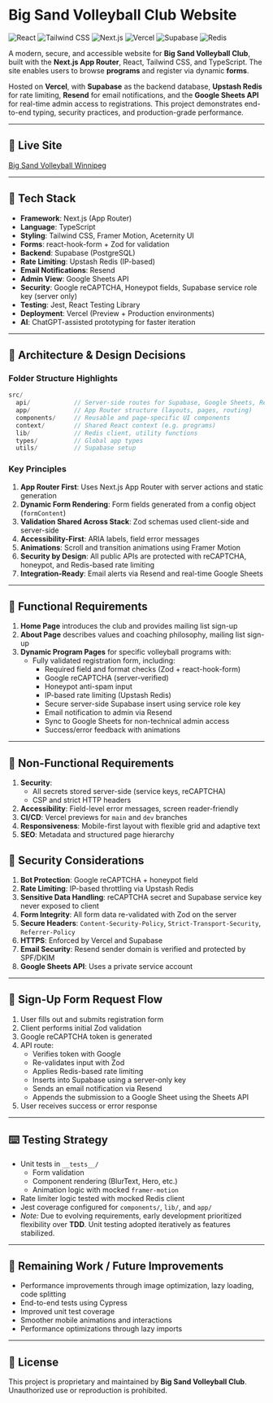 # Big Sand Volleyball Club Website

![React](https://img.shields.io/badge/React-20232A?style=flat&logo=react&logoColor=61DAFB)
![Tailwind CSS](https://img.shields.io/badge/Tailwind_CSS-38B2AC?style=flat&logo=tailwind-css&logoColor=white)
![Next.js](https://img.shields.io/badge/Next.js-000000?style=flat&logo=next.js&logoColor=white)
![Vercel](https://img.shields.io/badge/Vercel-000000?style=flat&logo=vercel&logoColor=white)
![Supabase](https://img.shields.io/badge/Supabase-3ECF8E?style=flat&logo=supabase&logoColor=white)
![Redis](https://img.shields.io/badge/Redis-DC382D?style=flat&logo=redis&logoColor=white)


A modern, secure, and accessible website for **Big Sand Volleyball Club**, built with the **Next.js App Router**, React, Tailwind CSS, and TypeScript. The site enables users to browse **programs** and register via dynamic **forms**.

Hosted on **Vercel**, with **Supabase** as the backend database, **Upstash Redis** for rate limiting, **Resend** for email notifications, and the **Google Sheets API** for real-time admin access to registrations. This project demonstrates end-to-end typing, security practices, and production-grade performance.

---

## 🏐 Live Site

[Big Sand Volleyball Winnipeg](https://bigsandvolleyballwinnipeg.com)

---

## 📕 Tech Stack

- **Framework**: Next.js (App Router)
- **Language**: TypeScript
- **Styling**: Tailwind CSS, Framer Motion, Aceternity UI
- **Forms**: react-hook-form + Zod for validation
- **Backend**: Supabase (PostgreSQL)
- **Rate Limiting**: Upstash Redis (IP-based)
- **Email Notifications**: Resend
- **Admin View**: Google Sheets API
- **Security**: Google reCAPTCHA, Honeypot fields, Supabase service role key (server only)
- **Testing**: Jest, React Testing Library
- **Deployment**: Vercel (Preview + Production environments)
- **AI**: ChatGPT-assisted prototyping for faster iteration

---

## 📐 Architecture & Design Decisions

### Folder Structure Highlights

```ts
src/
  api/            // Server-side routes for Supabase, Google Sheets, Resend, reCAPTCHA
  app/            // App Router structure (layouts, pages, routing)
  components/     // Reusable and page-specific UI components
  context/        // Shared React context (e.g. programs)
  lib/            // Redis client, utility functions
  types/          // Global app types
  utils/          // Supabase setup
```

### Key Principles

1. **App Router First**: Uses Next.js App Router with server actions and static generation
2. **Dynamic Form Rendering**: Form fields generated from a config object (`formContent`)
3. **Validation Shared Across Stack**: Zod schemas used client-side and server-side
4. **Accessibility-First**: ARIA labels, field error messages
5. **Animations**: Scroll and transition animations using Framer Motion
6. **Security by Design**: All public APIs are protected with reCAPTCHA, honeypot, and Redis-based rate limiting
7. **Integration-Ready**: Email alerts via Resend and real-time Google Sheets

---

## 📌 Functional Requirements

1. **Home Page** introduces the club and provides mailing list sign-up
2. **About Page** describes values and coaching philosophy, mailing list sign-up
3. **Dynamic Program Pages** for specific volleyball programs with:
   - Fully validated registration form, including:
     - Required field and format checks (Zod + react-hook-form)
     - Google reCAPTCHA (server-verified)
     - Honeypot anti-spam input
     - IP-based rate limiting (Upstash Redis)
     - Secure server-side Supabase insert using service role key
     - Email notification to admin via Resend
     - Sync to Google Sheets for non-technical admin access
     - Success/error feedback with animations

---

## 📏 Non-Functional Requirements

1. **Security**:
   - All secrets stored server-side (service keys, reCAPTCHA)
   - CSP and strict HTTP headers
2. **Accessibility**: Field-level error messages, screen reader-friendly
3. **CI/CD**: Vercel previews for `main` and `dev` branches
4. **Responsiveness**: Mobile-first layout with flexible grid and adaptive text
5. **SEO**: Metadata and structured page hierarchy

## 🔐 Security Considerations

1. **Bot Protection**: Google reCAPTCHA + honeypot field
2. **Rate Limiting**: IP-based throttling via Upstash Redis
3. **Sensitive Data Handling**: reCAPTCHA secret and Supabase service key never exposed to client
4. **Form Integrity**: All form data re-validated with Zod on the server
5. **Secure Headers**: `Content-Security-Policy`, `Strict-Transport-Security`, `Referrer-Policy`
6. **HTTPS**: Enforced by Vercel and Supabase
7. **Email Security**: Resend sender domain is verified and protected by SPF/DKIM
8. **Google Sheets API**: Uses a private service account

---

## 🔴 Sign-Up Form Request Flow

1. User fills out and submits registration form
2. Client performs initial Zod validation
3. Google reCAPTCHA token is generated
4. API route:
   - Verifies token with Google
   - Re-validates input with Zod
   - Applies Redis-based rate limiting
   - Inserts into Supabase using a server-only key
   - Sends an email notification via Resend
   - Appends the submission to a Google Sheet using the Sheets API
5. User receives success or error response

---

## ⌨️ Testing Strategy

- Unit tests in `__tests__/`
  - Form validation
  - Component rendering (BlurText, Hero, etc.)
  - Animation logic with mocked `framer-motion`
- Rate limiter logic tested with mocked Redis client
- Jest coverage configured for `components/`, `lib/`, and `app/`
- *Note:* Due to evolving requirements, early development prioritized flexibility over **TDD**. Unit testing adopted iteratively as features stabilized.

---

## 🚀 Remaining Work / Future Improvements

- Performance improvements through image optimization, lazy loading, code splitting
- End-to-end tests using Cypress
- Improved unit test coverage
- Smoother mobile animations and interactions
- Performance optimizations through lazy imports

---

## 📄 License

This project is proprietary and maintained by **Big Sand Volleyball Club**. Unauthorized use or reproduction is prohibited.

